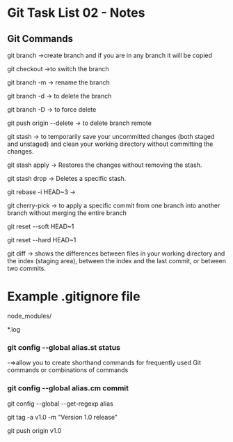 # **Git Task List 02 - Notes**

## **Git Commands**


git branch <branch-name> ->create branch and if you are in any branch it will be copied

git checkout <branch-name> ->to switch the branch

git branch -m <old-name> <new-name> -> rename the branch

git branch -d <branch-name> -> to delete the branch

git branch -D <branch-name> -> to force delete

git push origin --delete <branch-name> -> to delete branch remote

git stash ->  to temporarily save your uncommitted changes (both staged and unstaged) and clean your working directory without committing the changes.

git stash apply -> Restores the changes without removing the stash.

git stash drop ->  Deletes a specific stash.

git rebase -i HEAD~3 ->

git cherry-pick <commit-hash> ->  to apply a specific commit from one branch into another branch without merging the entire branch

git reset --soft HEAD~1

git reset --hard HEAD~1

git diff -> shows the differences between files in your working directory and the index (staging area), between the index and the last commit, or between two commits.

# Example .gitignore file

node_modules/

*.log

### git config --global alias.st status

-=>allow you to create shorthand commands for frequently used Git commands or combinations of commands
### git config --global alias.cm commit

git config --global --get-regexp alias

git tag -a v1.0 -m "Version 1.0 release"

git push origin v1.0
